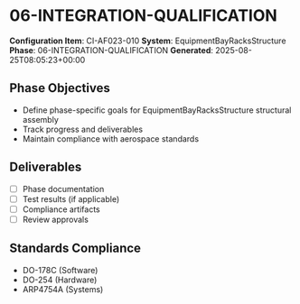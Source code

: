 # 06-INTEGRATION-QUALIFICATION

**Configuration Item**: CI-AF023-010
**System**: EquipmentBayRacksStructure
**Phase**: 06-INTEGRATION-QUALIFICATION
**Generated**: 2025-08-25T08:05:23+00:00

## Phase Objectives
- Define phase-specific goals for EquipmentBayRacksStructure structural assembly
- Track progress and deliverables
- Maintain compliance with aerospace standards

## Deliverables
- [ ] Phase documentation
- [ ] Test results (if applicable)
- [ ] Compliance artifacts
- [ ] Review approvals

## Standards Compliance
- DO-178C (Software)
- DO-254 (Hardware)
- ARP4754A (Systems)

